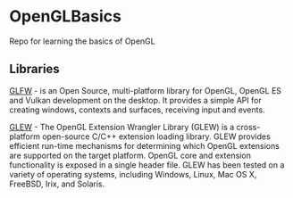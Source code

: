 # OpenGLBasics
Repo for learning the  basics of OpenGL

## Libraries
[GLFW](https://www.glfw.org/) - is an Open Source, multi-platform library for OpenGL, OpenGL ES and Vulkan development on the desktop. It provides a simple API for creating windows, contexts and surfaces, receiving input and events.

[GLEW](https://glew.sourceforge.net/) - The OpenGL Extension Wrangler Library (GLEW) is a cross-platform open-source C/C++ extension loading library. GLEW provides efficient run-time mechanisms for determining which OpenGL extensions are supported on the target platform. OpenGL core and extension functionality is exposed in a single header file. GLEW has been tested on a variety of operating systems, including Windows, Linux, Mac OS X, FreeBSD, Irix, and Solaris.